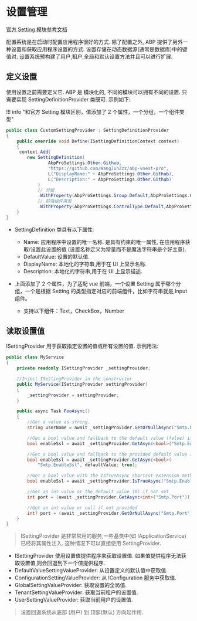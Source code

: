 # 设置管理

[官方 Setting 模块参考文档](https://docs.abp.io/zh-Hans/abp/latest/Settings)

配置系统是在启动时配置应用程序很好的方式. 除了配置之外, ABP 提供了另外一种设置和获取应用程序设置的方式.
设置存储在动态数据源(通常是数据库)中的键值对. 设置系统预构建了用户,租户,全局和默认设置方法并且可以进行扩展.

## 定义设置

使用设置之前需要定义它. ABP 是 模块化的, 不同的模块可以拥有不同的设置. 只需要实现 SettingDefinitionProvider 类既可. 示例如下:

!!! info "和官方 Setting 模块区别，值添加了 2 个属性，一个分组，一个组件类型"

```csharp
public class CustomSettingProvider : SettingDefinitionProvider
{
    public override void Define(ISettingDefinitionContext context)
    {
     context.Add(
        new SettingDefinition(
                AbpProSettings.Other.Github,
                "https://github.com/WangJunZzz/abp-vnext-pro",
                L("DisplayName:" + AbpProSettings.Other.Github),
                L("Description:" + AbpProSettings.Other.Github)
            )
            // 分组
            .WithProperty(AbpProSettings.Group.Default,AbpProSettings.Group.OtherManagement)
            // 前端组件类型
            .WithProperty(AbpProSettings.ControlType.Default,AbpProSettings.ControlType.TypeText));
    }
}
```

- SettingDefinition 类具有以下属性:

  - Name: 应用程序中设置的唯一名称. 是具有约束的唯一属性, 在应用程序获取/设置此设置的值 (设置名称定义为常量而不是魔法字符串是个好主意).
  - DefaultValue: 设置的默认值.
  - DisplayName: 本地化的字符串,用于在 UI 上显示名称.
  - Description: 本地化的字符串,用于在 UI 上显示描述.

- 上面添加了 2 个属性，为了适配 vue 前端，一个设置 Setting 属于哪个分组，一个是根据 Setting 的类型指定对应的前端组件，比如字符串就是,Input 组件。
  - 支持以下组件：Text，CheckBox，Number

## 读取设置值

ISettingProvider 用于获取指定设置的值或所有设置的值. 示例用法:

```csharp
public class MyService
{
    private readonly ISettingProvider _settingProvider;

    //Inject ISettingProvider in the constructor
    public MyService(ISettingProvider settingProvider)
    {
        _settingProvider = settingProvider;
    }

    public async Task FooAsync()
    {
        //Get a value as string.
        string userName = await _settingProvider.GetOrNullAsync("Smtp.UserName");

        //Get a bool value and fallback to the default value (false) if not set.
        bool enableSsl = await _settingProvider.GetAsync<bool>("Smtp.EnableSsl");

        //Get a bool value and fallback to the provided default value (true) if not set.
        bool enableSsl = await _settingProvider.GetAsync<bool>(
            "Smtp.EnableSsl", defaultValue: true);

        //Get a bool value with the IsTrueAsync shortcut extension method
        bool enableSsl = await _settingProvider.IsTrueAsync("Smtp.EnableSsl");

        //Get an int value or the default value (0) if not set
        int port = (await _settingProvider.GetAsync<int>("Smtp.Port"));

        //Get an int value or null if not provided
        int? port = (await _settingProvider.GetOrNullAsync("Smtp.Port"))?.To<int>();
    }
}
```

> ISettingProvider 是非常常用的服务,一些基类中(如 IApplicationService)已经将其属性注入. 这种情况下可以直接使用 SettingProvider.

- ISettingProvider 使用设置值提供程序来获取设置值. 如果值提供程序无法获取设置值,则会回退到下一个值提供程序.
- DefaultValueSettingValueProvider: 从设置定义的默认值中获取值.
- ConfigurationSettingValueProvider: 从 IConfiguration 服务中获取值.
- GlobalSettingValueProvider: 获取设置的全局值.
- TenantSettingValueProvider: 获取当前租户的设置值.
- UserSettingValueProvider: 获取当前用户的设置值.

> 设置回退系统从底部 (用户) 到 顶部(默认) 方向起作用.
